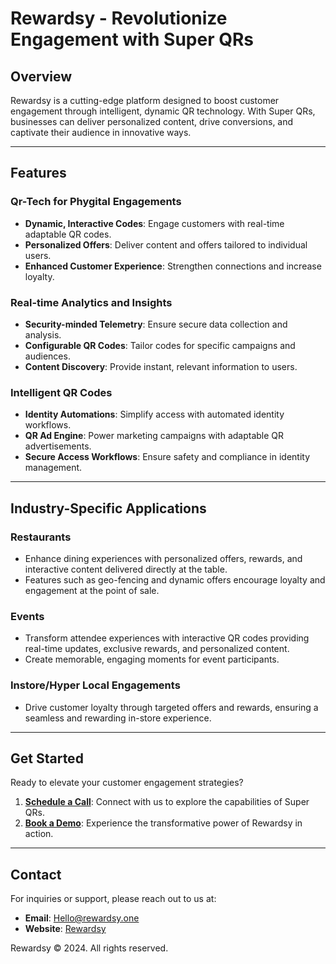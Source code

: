 # Rewardsy - Revolutionize Engagement with Super QRs

## Overview
Rewardsy is a cutting-edge platform designed to boost customer engagement through intelligent, dynamic QR technology. With Super QRs, businesses can deliver personalized content, drive conversions, and captivate their audience in innovative ways.

---

## Features

### Qr-Tech for Phygital Engagements
- **Dynamic, Interactive Codes**: Engage customers with real-time adaptable QR codes.
- **Personalized Offers**: Deliver content and offers tailored to individual users.
- **Enhanced Customer Experience**: Strengthen connections and increase loyalty.

### Real-time Analytics and Insights
- **Security-minded Telemetry**: Ensure secure data collection and analysis.
- **Configurable QR Codes**: Tailor codes for specific campaigns and audiences.
- **Content Discovery**: Provide instant, relevant information to users.

### Intelligent QR Codes
- **Identity Automations**: Simplify access with automated identity workflows.
- **QR Ad Engine**: Power marketing campaigns with adaptable QR advertisements.
- **Secure Access Workflows**: Ensure safety and compliance in identity management.

---

## Industry-Specific Applications

### Restaurants
- Enhance dining experiences with personalized offers, rewards, and interactive content delivered directly at the table.
- Features such as geo-fencing and dynamic offers encourage loyalty and engagement at the point of sale.

### Events
- Transform attendee experiences with interactive QR codes providing real-time updates, exclusive rewards, and personalized content.
- Create memorable, engaging moments for event participants.

### Instore/Hyper Local Engagements
- Drive customer loyalty through targeted offers and rewards, ensuring a seamless and rewarding in-store experience.

---

## Get Started
Ready to elevate your customer engagement strategies? 

1. **[Schedule a Call](#)**: Connect with us to explore the capabilities of Super QRs.
2. **[Book a Demo](#)**: Experience the transformative power of Rewardsy in action.

---

## Contact
For inquiries or support, please reach out to us at:
- **Email**: Hello@rewardsy.one
- **Website**: [Rewardsy](home.rewardsy.one)

Rewardsy © 2024. All rights reserved.

